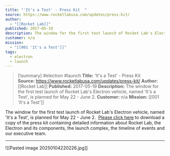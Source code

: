 ```yaml
---
title: "'It's a Test' - Press Kit  "
source: https://www.rocketlabusa.com/updates/press-kit/
author:
  - "[[Rocket Lab]]"
published: 2017-05-19
description: The window for the first test launch of Rocket Lab's Electron vehicle, named 'It's a Test', is planned for May 22 - June 2.
customer: n/a
mission:
  - "[[001 'It's a Test']]"
tags:
  - electron
  - launch
---
```

>[!summary]
#electron #launch
**Title:** 'It's a Test' - Press Kit  
**Source:** https://www.rocketlabusa.com/updates/press-kit/
**Author:** [[Rocket Lab]]
**Published:** 2017-05-19
**Description:** The window for the first test launch of Rocket Lab's Electron vehicle, named 'It's a Test', is planned for May 22 - June 2.
**Customer:** n/a
**Mission:** [[001 'It's a Test']]

The window for the first test launch of Rocket Lab's Electron vehicle, named 'It's a Test', is planned for May 22 - June 2.   [Please click here](https://www.rocketlabusa.com/assets/Uploads/Its-a-Test-Press-Kit3.pdf) to download a copy of the press kit containing detailed information about Rocket Lab, the Electron and its components, the launch complex, the timeline of events and our executive team.

---

![[Pasted image 20250104220226.jpg]]